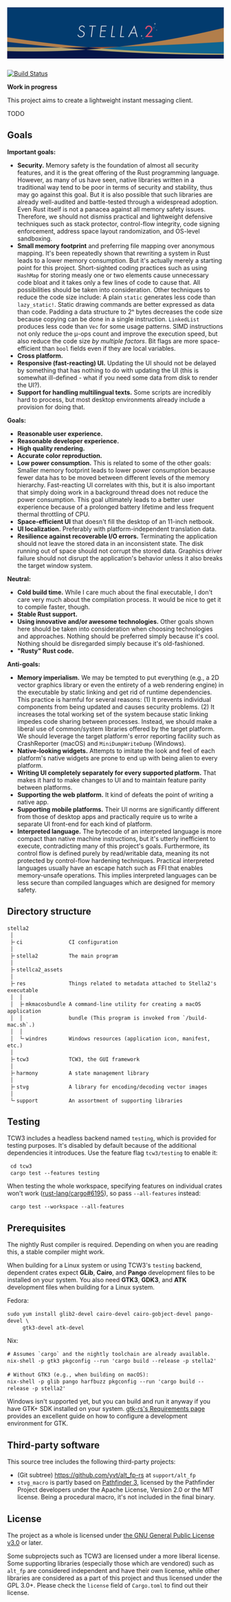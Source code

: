# ![Stella 2](docs/images/banner.svg)

[![Build Status](https://yvt.visualstudio.com/Stella2/_apis/build/status/yvt.Stella2?branchName=master)](https://yvt.visualstudio.com/Stella2/_build/latest?definitionId=1&branchName=master)

**Work in progress**

This project aims to create a lightweight instant messaging client.

TODO

## Goals

**Important goals:**

- **Security.** Memory safety is the foundation of almost all security features, and it is the great offering of the Rust programming language. However, as many of us have seen, native libraries written in a traditional way tend to be poor in terms of security and stability, thus may go against this goal. But it is also possible that such libraries are already well-audited and battle-tested through a widespread adoption. Even Rust itself is not a panacea against all memory safety issues. Therefore, we should not dismiss practical and lightweight defensive techniques such as stack protector, control-flow integrity, code signing enforcement, address space layout randomization, and OS-level sandboxing.
- **Small memory footprint** and preferring file mapping over anonymous mapping. It's been repeatedly shown that rewriting a system in Rust leads to a lower memory consumption. But it's actually merely a starting point for this project. Short-sighted coding practices such as using `HashMap` for storing measly one or two elements cause unnecessary code bloat and it takes only a few lines of code to cause that. All possibilities should be taken into consideration. Other techniques to reduce the code size include: A plain `static` generates less code than `lazy_static!`. Static drawing commands are better expressed as data than code. Padding a data structure to 2ⁿ bytes decreases the code size because copying can be done in a single instruction. `LinkedList` produces less code than `Vec` for some usage patterns. SIMD instructions not only reduce the μ-ops count and improve the execution speed, but also reduce the code size *by multiple factors*. Bit flags are more space-efficient than `bool` fields even if they are local variables.
- **Cross platform.**
- **Responsive (fast-reacting) UI.** Updating the UI should not be delayed by something that has nothing to do with updating the UI (this is somewhat ill-defined - what if you need some data from disk to render the UI?).
- **Support for handling multilingual texts.** Some scripts are incredibly hard to process, but most desktop environments already include a provision for doing that.

**Goals:**

- **Reasonable user experience.**
- **Reasonable developer experience.**
- **High quality rendering.**
- **Accurate color reproduction.**
- **Low power consumption.** This is related to some of the other goals: Smaller memory footprint leads to lower power consumption because fewer data has to be moved between different levels of the memory hierarchy. Fast-reacting UI correlates with this, but it is also important that simply doing work in a background thread does not reduce the power consumption. This goal ultimately leads to a better user experience because of a prolonged battery lifetime and less frequent thermal throttling of CPU.
- **Space-efficient UI** that doesn't fill the desktop of an 11-inch netbook.
- **UI localization.** Preferably with platform-independent translation data.
- **Resilience against recoverable I/O errors.** Terminating the application should not leave the stored data in an inconsistent state. The disk running out of space should not corrupt the stored data. Graphics driver failure should not disrupt the application's behavior unless it also breaks the target window system.

**Neutral:**

- **Cold build time.** While I care much about the final executable, I don't care very much about the compilation process. It would be nice to get it to compile faster, though.
- **Stable Rust support.**
- **Using innovative and/or awesome technologies.** Other goals shown here should be taken into consideration when choosing technologies and approaches. Nothing should be preferred simply because it's cool. Nothing should be disregarded simply because it's old-fashioned.
- **"Rusty" Rust code.**

**Anti-goals:**

- **Memory imperialism.** We may be tempted to put everything (e.g., a 2D vector graphics library or even the entirety of a web rendering engine) in the executable by static linking and get rid of runtime dependencies. This practice is harmful for several reasons: (1) It prevents individual components from being updated and causes security problems. (2) It increases the total working set of the system because static linking impedes code sharing between processes. Instead, we should make a liberal use of common/system libraries offered by the target platform. We should leverage the target platform's error reporting facility such as CrashReporter (macOS) and `MiniDumpWriteDump` (Windows).
- **Native-looking widgets.** Attempts to imitate the look and feel of each platform's native widgets are prone to end up with being alien to every platform.
- **Writing UI completely separately for every supported platform.** That makes it hard to make changes to UI and to maintain feature parity between platforms.
- **Supporting the web platform.** It kind of defeats the point of writing a native app.
- **Supporting mobile platforms.** Their UI norms are significantly different from those of desktop apps and practically require us to write a separate UI front-end for each kind of platform.
- **Interpreted language.** The bytecode of an interpreted language is more compact than native machine instructions, but it's utterly inefficient to execute, contradicting many of this project's goals. Furthermore, its control flow is defined purely by read/writable data, meaning its not protected by control-flow hardening techniques. Practical interpreted languages usually have an escape hatch such as FFI that enables memory-unsafe operations. This implies interpreted languages can be less secure than compiled languages which are designed for memory safety.

## Directory structure

    stella2
     │
     ├╴ci               CI configuration
     │
     ├╴stella2          The main program
     │
     ├╴stellca2_assets
     │
     ├╴res              Things related to metadata attached to Stella2's executable
     │  │
     │  ├╴mkmacosbundle A command-line utility for creating a macOS application
     │  │               bundle (This program is invoked from `/build-mac.sh`.)
     │  │
     │  └╴windres       Windows resources (application icon, manifest, etc.)
     │
     ├╴tcw3             TCW3, the GUI framework
     │
     ├╴harmony          A state management library
     │
     ├╴stvg             A library for encoding/decoding vector images
     │
     └╴support          An assortment of supporting libraries

## Testing

TCW3 includes a headless backend named `testing`, which is provided for testing purposes. It's disabled by default because of the additional dependencies it introduces. Use the feature flag `tcw3/testing` to enable it:

     cd tcw3
     cargo test --features testing

When testing the whole workspace, specifying features on individual crates won't work ([rust-lang/cargo#6195]), so pass `--all-features` instead:

     cargo test --workspace --all-features

[rust-lang/cargo#6195]: https://github.com/rust-lang/cargo/issues/6195

## Prerequisites

The nightly Rust compiler is required. Depending on when you are reading this, a stable compiler might work.

When building for a Linux system or using TCW3's `testing` backend, dependent crates expect **GLib**, **Cairo**, and **Pango** development files to be installed on your system. You also need **GTK3**, **GDK3**, and **ATK** development files when building for a Linux system.

Fedora:

```shell
sudo yum install glib2-devel cairo-devel cairo-gobject-devel pango-devel \
     gtk3-devel atk-devel
```

Nix:

```shell
# Assumes `cargo` and the nightly toolchain are already available.
nix-shell -p gtk3 pkgconfig --run 'cargo build --release -p stella2'

# Without GTK3 (e.g., when building on macOS):
nix-shell -p glib pango harfbuzz pkgconfig --run 'cargo build --release -p stella2'
```

Windows isn't supported yet, but you can build and run it anyway if you have GTK+ SDK installed on your system. [gtk-rs's Requirements page](https://gtk-rs.org/docs-src/requirements.html) provides an excellent guide on how to configure a development environment for GTK.

## Third-party software

This source tree includes the following third-party projects:

 - (Git subtree) <https://github.com/yvt/alt_fp-rs> at `support/alt_fp`
 - `stvg_macro` is partly based on [Pathfinder 3](https://github.com/servo/pathfinder), licensed by the Pathfinder Project developers under the Apache License, Version 2.0 or the MIT license. Being a procedural macro, it's not included in the final binary.

## License

The project as a whole is licensed under [the GNU General Public License v3.0] or later.

Some subprojects such as TCW3 are licensed under a more liberal license. Some supporting libraries (especially those which are vendored) such as `alt_fp` are considered independent and have their own license, while other libraries are considered as a part of this project and thus licensed under the GPL 3.0+. Please check the `license` field of `Cargo.toml` to find out their license.

[the GNU General Public License v3.0]: https://www.gnu.org/licenses/gpl-3.0.en.html
